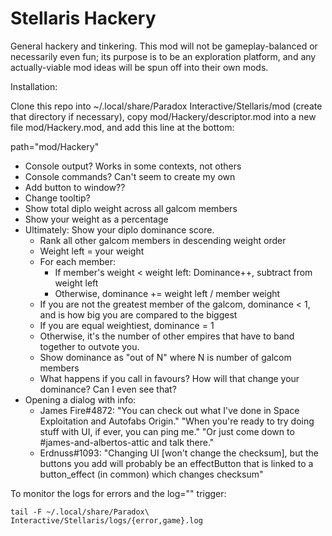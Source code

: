 Stellaris Hackery
=================

General hackery and tinkering. This mod will not be gameplay-balanced or
necessarily even fun; its purpose is to be an exploration platform, and any
actually-viable mod ideas will be spun off into their own mods.

Installation:

Clone this repo into ~/.local/share/Paradox Interactive/Stellaris/mod (create
that directory if necessary), copy mod/Hackery/descriptor.mod into a new file
mod/Hackery.mod, and add this line at the bottom:

path="mod/Hackery"


- Console output? Works in some contexts, not others
- Console commands? Can't seem to create my own
- Add button to window??
- Change tooltip?
- Show total diplo weight across all galcom members
- Show your weight as a percentage
- Ultimately: Show your diplo dominance score.
  - Rank all other galcom members in descending weight order
  - Weight left = your weight
  - For each member:
    - If member's weight < weight left: Dominance++, subtract from weight left
    - Otherwise, dominance += weight left / member weight
  - If you are not the greatest member of the galcom, dominance < 1, and is how big you are compared to the biggest
  - If you are equal weightiest, dominance = 1
  - Otherwise, it's the number of other empires that have to band together to outvote you.
  - Show dominance as "out of N" where N is number of galcom members
  - What happens if you call in favours? How will that change your dominance? Can I even see that?
- Opening a dialog with info:
  - James Fire#4872: "You can check out what I've done in Space Exploitation and Autofabs Origin."
    "When you're ready to try doing stuff with UI, if ever, you can ping me."
    "Or just come down to #james-and-albertos-attic and talk there."
  - Erdnuss#1093: "Changing UI [won't change the checksum], but the buttons you add will probably be
     an effectButton that is linked to a button_effect (in common) which changes checksum"

To monitor the logs for errors and the log="" trigger:

    tail -F ~/.local/share/Paradox\ Interactive/Stellaris/logs/{error,game}.log
